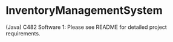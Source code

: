 # InventoryManagementSystem
(Java) C482 Software 1: Please see README for detailed project requirements.
